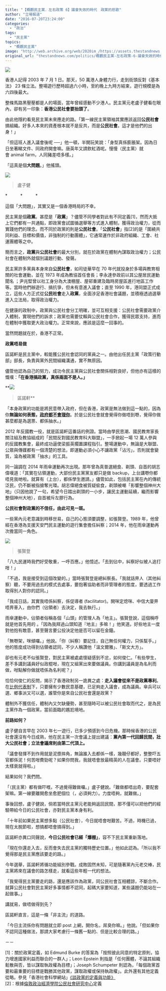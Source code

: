 ```yaml
---
title: "【概觀民主黨．左右政策 6】議會失效的時代　政黨的悲歌"
author: "立場報道"
date: "2016-07-20T23:24:00"
categories:
  - "政治"
tags:
  - "民主黨"
topics:
  - "概觀民主黨"
image: "http://web.archive.org/web/2020im_/https://assets.thestandnews.com/media/photos/JULY1ST02_lDkyq.jpg"
original_url: "thestandnews.com/politics/概觀民主黨-左右政策-6-議會失效的時代-政黨的悲歌"
---
```

![](http://web.archive.org/web/2020im_/https://assets.thestandnews.com/media/photos/JULY1ST02_lDkyq.jpg)

香港人記得 2003 年 7 月 1 日。那天，50 萬港人身體力行，走到街頭反對《基本法》 23 條立法。整場遊行歷時超過六小時，至約晚上九時方結束，遊行規模是為六四後最大。

整條馬路黑壓壓都是人的場面，當年曾經感動不少港人。民主黨元老盧子健看在眼內，卻有另一印象：**香港公民社會要抬頭了**。

由此他隱約看見民主黨未來應走的路。「第一線民主黨領袖其實應該返回**公民社會**搞組織。好多人本來的資產根本就不是反共，而是**公民社會**。這才是他們的出身！」

「但這班人進入議會後呢 ──」他一頓，半開玩笑說：「身型真係膨脹架。因為日日坐著睇文件、同政府開會嘛。唐英年又請飲紅酒呢。慢慢（民主黨）就會 animal farm，人同豬差唔多樣。」

「這真是個**大問題**。」他搖頭。

![](http://web.archive.org/web/2020im_/https://assets.thestandnews.com/media/photos/IMG_E58CAFE9BB9E-03_IFrRg20copy_OYMO4.png)
> 盧子健

\*　　　\*　　　\*

這個「大問題」，其實又是一個香港時局的不幸。

民主黨是個**政黨**。甚麼是「**政黨**」？儘管不同學者對此有不同定義\[1\]，然而大抵上它們都有一共通點，即政黨會試圖循選舉等方式進入體制，獲得政治權力，從而實踐他們的理念。而不同於政黨的則是**公民社會**。「**公民社會**」指\[2\]的是「圍繞共同利益、目標和價值，非強制的行動團體」，它通常運作於非政府組織、工會、社運團體等之中。

簡而言之，**政黨**與**公民社會**的最大分別，就在於政黨在體制內謀取政治權力；公民社會在體制外就個別議題行動、發聲。

民主黨許多黨員本身來自**公民社會**，如司徒華早在 70 年代就投身於多場與教育相關的社會運動，並在 1973 年成為教協首任會長；李永達參政前以其公屋居民運動聞名 ；尹兆堅曾以社工身分為大澳棚屋、屋邨重建及臨時房屋區進行地區工作等。當時他們辦遊行、搞抗爭，但未有意進入議會；直至 1990 年，港同盟正式成立，這些人方正式從**公民社會**走入**政黨**，全面涉足香港社會議題，並積極透過選舉進入立法局，取得政治權力。

在健康的政制中，政黨與公民社會分工明確，並可互相支援：公民社會需要政黨介入體制，實現他們的訴求；政黨也需要仗賴與公民社會合作，獲得民眾支持，進而在體制中獲取更大政治權力。正常來說，應該是這麼一回事的。

當然問題就在於，香港不正常。

**政黨唔易做**

區諾軒是民主黨中，較能獲公民社會認同的黨員之一。由他出任民主黨「政策行動部」部長，負責與黨外民間組織溝通，實不無原因。

儘管他認為自己的努力，成功令民主黨與公民社會關係相對良好，但他亦有這樣的慨嘆：**「在香港搞政黨，真係兩面不是人。」**

**![](http://web.archive.org/web/2020im_/https://assets.thestandnews.com/media/photos/au1_U1kgP_WmJfW.png)
> 區諾軒**

「本身政黨的功能是將民意帶入政府，但在香港，政黨是無法做到這一點的，因為你**無論如何表態，[政府都不會理你](../../politics/%E6%A6%82%E8%A7%80%E6%B0%91%E4%B8%BB%E9%BB%A8-%E5%B7%A6%E5%8F%B3%E6%94%BF%E7%AD%96-5-97%E5%BE%8C-%E5%B0%87%E6%B0%91%E4%B8%BB%E9%BB%A8%E9%82%8A%E7%B7%A3%E5%8C%96%E7%9A%84%E4%BA%94%E5%80%8B%E6%AD%A5%E9%A9%9F/)**。於是公民社會就會覺得你做唔到嘢，覺得你做甚麼都是為選票、都係抽水。」

2012 年反國教一役，就是區諾軒這番話的例證。當時由學民思潮、國民教育家長關注組及教協組成的「民間反對國民教育科大聯盟」，一手掀起一場 12 萬人參與的反國教集會，最終成功逼使梁振英擱置課程指引。整場運動中，無論是大聯盟、公眾與傳媒都有一個清楚的想法，即運動必須小心不讓政黨「沾污」，否則就會變質，淪為被政黨「抽水」的工具。

同一論調在 2014 年雨傘運動再次出現。那年曾為真普選絕食、剃頭、自首的胡志偉嘆道：「其實在佔領運動，大部份民主黨黨友都只是做 backup，上台講嘢你都唔見我哋啦。就算有（上台），都係學生邀請。」儘管如此，包括民主黨在內的傳統泛民，仍不斷被指搶奪光環。胡志偉絕食被質疑偷食，剃頭被嘲「影響整個神州大地」（只因他說了一句，希望今日踏出剃頭的一小步，讓民主運動延續，繼而影響整個神州大地），自首被斥左膠行為。

**公民社會對政黨的不信任，由此可見一斑。**

一些黨內元老意識到時移世易，自己的心態須要調整，如張賢登。1989 年，他曾經在香港為支援天安門民主運動的遊行集會擔任糾察；2014 年，他在雨傘運動再次擔當同一角色。

![](http://web.archive.org/web/2020im_/https://assets.thestandnews.com/media/photos/13130856_10153437249946933_1490565862537957552_o_kWy97.jpg)
> 張賢登

「八九民運時我們好受敬重，一呼百應。」他憶述。「去到佔中，糾察好似被人追打咁！」

「不過，我是接受到這個改變的。」當時張賢登是總糾察長。「我就話畀人（其他糾察）聽，不要用過去的模式去處事，要抱著協助者而非管理者的態度，要透過工作取得別人對你的認同。」

「我成日話，其實我唔係糾察，係促導者 (facilitator)。開咪定熄咪、中信大廈畀唔畀車入，由你們（佔領者）去決定，我去執行。」

雨傘運動中，佔領者俗稱各個「山頭」的管理人為「地主」。張賢登說，這個稱呼就是他首先用的 。「因為我拜過山頭知道『地主』多嘛！」他笑道。好些地主一度對他抱有敵意，甚至聲言要公投決定他是否可以留在金鐘。

「無嘢架，咪傾囉。」他說。「你（糾察）要記住，自己無任何權力，只係幫手。」他的態度成功得到佔領者認同，不少人稱讚他「溫文爾雅」、「斯文大方」。

卻也有元老不似張賢登，對民主黨被處處懷疑感到不忿，如何俊仁。「有些學生，差不多講到議員好似政棍咁，現在又組黨出來要做議員。你講到議員是為名利而做，咁點解你做就唔係為名利呢？」

恰恰何俊仁的反問，揭示了香港政制另一詭異之處：**走入議會從來不是政黨專利**。在[比例代表制](../../politics/%E6%A6%82%E8%A7%80%E6%B0%91%E4%B8%BB%E9%BB%A8-%E9%81%B8%E8%88%89%E6%A9%9F%E5%99%A8-3-%E5%9C%96%E8%A7%A3%E9%81%B8%E8%88%89%E5%88%B6%E5%BA%A6-%E7%99%BD%E9%B4%BF%E6%98%AF%E5%A6%82%E4%BD%95%E8%A2%AB%E7%8E%A9%E6%AE%98%E7%9A%84/)下，只要擁有少數民意基礎，已足夠走入議會，成為議員。傘兵可以選、鄉事派又可以選，誰管你是來自公民社會還是政黨？

體制外不獲信任，體制內又欠缺優勢，甚至隨時可以被公民社會取而代之，是為民主黨作為一個政黨，當前面臨的尷尬境地。

**前路如何？**

盧子健自言早在 2003 年七一遊行，已多少預感到今日危機。那時候香港的公民社會還沒有今日成熟，他在民主黨一次會議上提出建議：**黨內第一代回歸民間，壯大公民社會；立法會議席則由第二代頂上。**

「議會發揮不到作用就是泥漿摔角，無論誰入去都係一樣，幾靚仔都好，整整吓五官都係泥！何苦咁費勁呢？如果你問我，我就唔會放最精英的人在議會。只要唔好太樣衰就得啦。」

結果如何？我們問。

「（民主黨）都有做吓嘅，不過覺得難做囉。」盧子健說。「難做都唔出奇，要配套架嘛。第一線要離開愈坐愈肥個位（，必須夠力）。力度唔夠，就難做。」

事後回想，盧子健說，倘若當時民主黨元老能夠返回民間，那不僅可以把他們的經驗帶給今日的公民社會，亦對民主黨本身有利。

「十年前如果民主黨想多點（公民社會），今日就唔會咁艱苦。不過，時機已過，現在太脫節啦，想搞都唔會搞得到。」

區諾軒亦異口同聲說，**今日公民社會已經「爆棚」**，容不下民主黨重新落地。

「現在你還走入去，反而會失去民主黨的獨特歷史位置。」他如此認為。「所以我不覺得那是民主黨應該要走的路。」

今年選舉，區諾軒將循功能組別參戰。成敗固然未知，可是隨著黨內元老交棒，民主黨將來在議會的路怎樣走，就看這些年輕一代的想法。

「我覺得民主黨要走的路，還是應該作為政黨，同公民社會互相體諒，不斷合作。就算公民社會對民主黨好多事情都不認同，起碼大家要知道，某些議題仍能站在一起做事。」

講就易，做唔做得到先？

區諾軒直言，這是一條「非主流」的道路。

「今日主流係你有問題就立即 post 上網，開你名，屌臭你嘛。」他說。「但如果你不認同這種做法，那請大家考慮行一條舊一點的、但是比較合理的路。」

－－

\[1\]：關於政黨定義，如 Edmund Burke 的答案為「按照彼此同意的特定原則，協力增進國家利益而聯合的一群人」；Leon Epstein 則指是「任何團體，不論其組織鬆散與否，皆以謀取執政權為目標」；Joseph Schumpeter 則認為，「每個政黨首要和最重要的目標是戰勝其他政黨，謀取政權或保持執政權」。此外還有其他定義從略。參見「香港社會科學網站」[《談政黨的定義與功能》](http://web.archive.org/web/20210917131905/http://www.oocities.org/hk/socissue/politics4.pdf)  
\[2\]：根據[倫敦政治經濟學院公民社會研究中心](http://web.archive.org/web/20210917131905/http://www.lse.ac.uk/CCS/home.aspx)定義